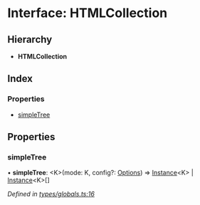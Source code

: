 # Interface: HTMLCollection

## Hierarchy

* **HTMLCollection**

## Index

### Properties

* [simpleTree](__global.htmlcollection.md#simpletree)

## Properties

### simpleTree

•  **simpleTree**: \<K>(mode: K, config?: [Options](../globals.md#options)) => [Instance](instance.md)\<K> \| [Instance](instance.md)\<K>[]

*Defined in [types/globals.ts:16](https://github.com/ckotzbauer/simple-tree-component/blob/466dabf/src/types/globals.ts#L16)*
